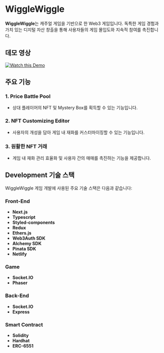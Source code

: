 # WiggleWiggle

**WiggleWiggle**는 캐주얼 게임을 기반으로 한 Web3 게임입니다. 독특한 게임 경험과 가치 있는 디지털 자산 창출을 통해 사용자들의 게임 몰입도와 지속적 참여를 촉진합니다.

## 데모 영상
[![Watch this Demo](https://img.youtube.com/vi/YkDlWZ2Y-oE/0.jpg)](https://youtu.be/YkDlWZ2Y-oE?si=VpW6G1G7KBJhv2w1)

## 주요 기능

### 1. Price Battle Pool
- 상대 플레이어의 NFT 및 Mystery Box를 획득할 수 있는 기능입니다.

### 2. NFT Customizing Editor
- 사용자의 개성을 담아 게임 내 재화를 커스터마이징할 수 있는 기능입니다.

### 3. 원활한 NFT 거래
- 게임 내 재화 관리 효율화 및 사용자 간의 매매를 촉진하는 기능을 제공합니다.

## Development 기술 스택

WiggleWiggle 게임 개발에 사용된 주요 기술 스택은 다음과 같습니다:

### Front-End
- **Next.js**
- **Typescript**
- **Styled-components**
- **Redux**
- **Ethers.js**
- **Web3Auth SDK**
- **Alchemy SDK**
- **Pinata SDK**
- **Netlify**

### Game
- **Socket.IO**
- **Phaser**

### Back-End
- **Socket.IO**
- **Express**

### Smart Contract
- **Solidity**
- **Hardhat**
- **ERC-6551**




